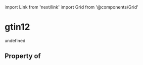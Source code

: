import Link from 'next/link'
import Grid from '@components/Grid'

# gtin12

undefined

## Property of



